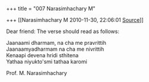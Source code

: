 +++
title = "007 Narasimhachary M"

+++
[[Narasimhachary M	2010-11-30, 22:06:01 [Source](https://groups.google.com/g/bvparishat/c/h1NeTu1-S24)]]



Dear friend: The verse should read as follows:  
  
Jaanaami dharmam, na cha me pravrittih  
 Jaanaamyadharmam na cha me nivrittih  
Kenaapi devena hridi sthitena  
 Yathaa niyukto'smi tathaa karomi  
  
Prof. M. Narasimhachary  

